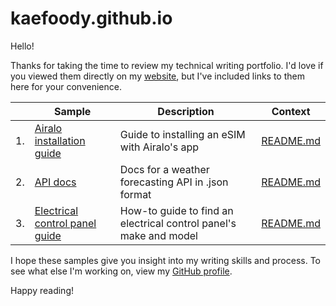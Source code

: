 # kaefoody.github.io

Hello!

Thanks for taking the time to review my technical writing portfolio. I'd love if you viewed them directly on my [website](https://kaefoody.github.io), but I've included links to them here for your convenience.

|| Sample | Description | Context |
|--|----------------|-------------|----------------------|
|1.| [Airalo installation guide](#) | Guide to installing an eSIM with Airalo's app | [README.md](https://github.com/kaefoody/kaefoody.github.io/blob/main/writing_samples/Airalo_software/README.md) |
|2.| [API docs](#) | Docs for a weather forecasting API in .json format | [README.md](https://github.com/kaefoody/kaefoody.github.io/blob/main/writing_samples/APIs/README.md) |
|3.| [Electrical control panel guide](#) | How-to guide to find an electrical control panel's make and model | [README.md](https://github.com/kaefoody/kaefoody.github.io/blob/main/writing_samples/Electrical_control_panels/README.md) |

I hope these samples give you insight into my writing skills and process. To see what else I'm working on, view my [GitHub profile](https://github.com/kaefoody).

Happy reading!

